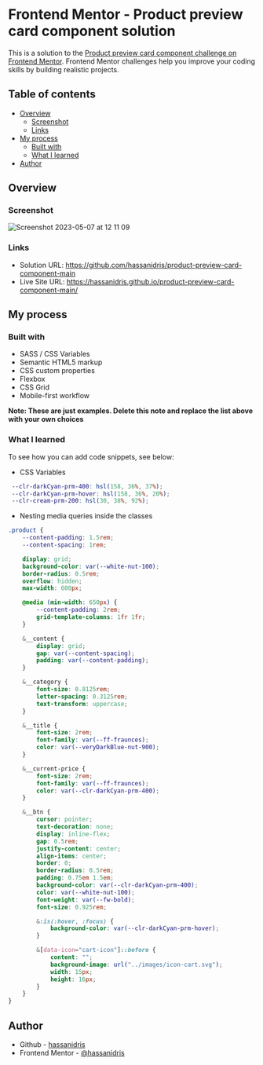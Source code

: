 # Frontend Mentor - Product preview card component solution

This is a solution to the [Product preview card component challenge on Frontend Mentor](https://www.frontendmentor.io/challenges/product-preview-card-component-GO7UmttRfa). Frontend Mentor challenges help you improve your coding skills by building realistic projects. 

## Table of contents

- [Overview](#overview)
  - [Screenshot](#screenshot)
  - [Links](#links)
- [My process](#my-process)
  - [Built with](#built-with)
  - [What I learned](#what-i-learned)
- [Author](#author)

## Overview

### Screenshot

![Screenshot 2023-05-07 at 12 11 09](https://user-images.githubusercontent.com/69512496/236671339-6df51633-3aef-44cc-a60c-b7975c0ae278.png)

### Links

- Solution URL: https://github.com/hassanidris/product-preview-card-component-main
- Live Site URL: https://hassanidris.github.io/product-preview-card-component-main/

## My process

### Built with

- SASS / CSS Variables
- Semantic HTML5 markup
- CSS custom properties
- Flexbox
- CSS Grid
- Mobile-first workflow

**Note: These are just examples. Delete this note and replace the list above with your own choices**

### What I learned

To see how you can add code snippets, see below:

- CSS Variables

```scss
 --clr-darkCyan-prm-400: hsl(158, 36%, 37%);
 --clr-darkCyan-prm-hover: hsl(158, 36%, 20%);
 --clr-cream-prm-200: hsl(30, 38%, 92%);
```

- Nesting media queries inside the classes

```scss
.product {
    --content-padding: 1.5rem;
    --content-spacing: 1rem;

    display: grid;
    background-color: var(--white-nut-100);
    border-radius: 0.5rem;
    overflow: hidden;
    max-width: 600px;

    @media (min-width: 650px) {
        --content-padding: 2rem;
        grid-template-columns: 1fr 1fr;
    }

    &__content {
        display: grid;
        gap: var(--content-spacing);
        padding: var(--content-padding);
    }

    &__category {
        font-size: 0.8125rem;
        letter-spacing: 0.3125rem;
        text-transform: uppercase;
    }

    &__title {
        font-size: 2rem;
        font-family: var(--ff-fraunces);
        color: var(--veryDarkBlue-nut-900);
    }

    &__current-price {
        font-size: 2rem;
        font-family: var(--ff-fraunces);
        color: var(--clr-darkCyan-prm-400);
    }

    &__btn {
        cursor: pointer;
        text-decoration: none;
        display: inline-flex;
        gap: 0.5rem;
        justify-content: center;
        align-items: center;
        border: 0;
        border-radius: 0.5rem;
        padding: 0.75em 1.5em;
        background-color: var(--clr-darkCyan-prm-400);
        color: var(--white-nut-100);
        font-weight: var(--fw-bold);
        font-size: 0.925rem;

        &:is(:hover, :focus) {
            background-color: var(--clr-darkCyan-prm-hover);
        }

        &[data-icon="cart-icon"]::before {
            content: "";
            background-image: url("../images/icon-cart.svg");
            width: 15px;
            height: 16px;
        }
    }
}
```

## Author

- Github - [hassanidris](https://github.com/hassanidris)
- Frontend Mentor - [@hassanidris](https://www.frontendmentor.io/profile/hassanidris)
